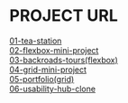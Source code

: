 <!-- <a href="https://css-01-tea-station.netlify.app">
  <img src="./01-tea-station/design/tea-station-1.jpeg" alt="tea-station">
</a>

<a href="https://css-02-flexbox-mini-project.netlify.app">
  <img src="./02-flexbox-mini-project/design/02-flexbox-mini-project.jpeg" alt="flexbox-mini-project">
</a>

<a href="https://css-03-backroads-tours.netlify.app">
  <img src="./03-backroads-tours(flexbox)/design/03-backroads-tours(flexbox).jpeg" alt="backroads-tours">
</a>

<a href="https://css-04-grid-mini-project.netlify.app">
  <img src="./04-grid-mini-project/design/grid-mini-1.jpeg" alt="grid mini project">
  <img src="./04-grid-mini-project/design/grid-mini-2.jpeg" alt="grid mini project">
  <img src="./04-grid-mini-project/design/grid-mini-3.jpeg" alt="grid mini project">
</a>

<a href="https://css-05-portfolio.netlify.app">
  <img src="05-portfolio(grid)/design/05-portfolio(grid).jpeg" alt="portfolio">
</a> -->

<h1>PROJECT URL</h1>

<a href="https://css-01-tea-station.netlify.app">01-tea-station</a><br/>
<a href="https://css-02-flexbox-mini-project.netlify.app">02-flexbox-mini-project</a><br/>
<a href="https://css-03-backroads-tours.netlify.app">03-backroads-tours(flexbox)</a><br/>
<a href="https://css-04-grid-mini-project.netlify.app">04-grid-mini-project</a><br/>
<a href="https://css-05-portfolio.netlify.app">05-portfolio(grid)</a><br/>
<a href="https://css-06-usability-hub-clone.netlify.app">06-usability-hub-clone</a><br/>
